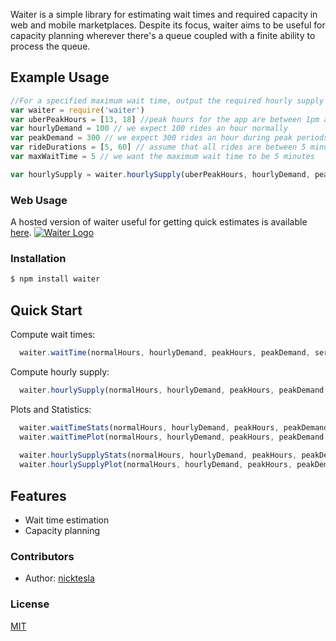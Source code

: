 Waiter is a simple library for estimating wait times and required capacity in web and mobile marketplaces.  Despite its focus, waiter aims to be useful for capacity planning wherever there's a queue coupled with a finite ability to process the queue.

## Example Usage
```js
//For a specified maximum wait time, output the required hourly supply
var waiter = require('waiter')
var uberPeakHours = [13, 18] //peak hours for the app are between 1pm and 6pm
var hourlyDemand = 100 // we expect 100 rides an hour normally
var peakDemand = 300 // we expect 300 rides an hour during peak periods
var rideDurations = [5, 60] // assume that all rides are between 5 minutes and an hour
var maxWaitTime = 5 // we want the maximum wait time to be 5 minutes

var hourlySupply = waiter.hourlySupply(uberPeakHours, hourlyDemand, peakDemand, rideDurations, maxWaitTime)
```

### Web Usage
  
  A hosted version of waiter useful for getting quick estimates is available [here](http://waiter.herokuapp.com). 
[![Waiter Logo](https://dl.dropboxusercontent.com/u/106722666/waiter.gif)](https://waiter.herokuapp.com/)
### Installation

```bash
$ npm install waiter
```

## Quick Start

  Compute wait times:

```js
  waiter.waitTime(normalHours, hourlyDemand, peakHours, peakDemand, serviceLengths, hourlySupply)
```

  Compute hourly supply:

```js
  waiter.hourlySupply(normalHours, hourlyDemand, peakHours, peakDemand, serviceLengths, maxWaitTime)
```

  Plots and Statistics:

```js
  waiter.waitTimeStats(normalHours, hourlyDemand, peakHours, peakDemand, serviceLengths, hourlySupply)
  waiter.waitTimePlot(normalHours, hourlyDemand, peakHours, peakDemand, serviceLengths, hourlySupply)
  
  waiter.hourlySupplyStats(normalHours, hourlyDemand, peakHours, peakDemand, serviceLengths, maxWaitTime)
  waiter.hourlySupplyPlot(normalHours, hourlyDemand, peakHours, peakDemand, serviceLengths, maxWaitTime)
```

## Features

  * Wait time estimation
  * Capacity planning

### Contributors

 * Author: [nicktesla](https://github.com/nicktesla)

### License

  [MIT](LICENSE)
